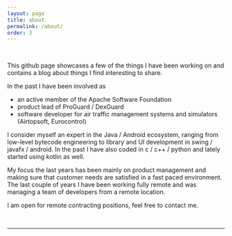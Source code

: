 ```yaml
---
layout: page
title: about
permalink: /about/
order: 3
---
```


<br/>

This github page showcases a few of the things I have been working on and contains a blog
about things I find interesting to share.

In the past I have been involved as

<ul>
<li>an active member of the Apache Software Foundation</li>
<li>product lead of ProGuard / DexGuard</li>
<li>software developer for air traffic management systems and simulators (Airtopsoft, Eurocontrol)</li>
</ul>

I consider myself an expert in the Java / Android ecosystem, ranging from low-level bytecode engineering to library and
UI development in swing / javafx / android. In the past I have also coded in c / c++ / python and lately started using
kotlin as well.

My focus the last years has been mainly on product management and making sure that customer needs are satisfied in a fast paced environment. 
The last couple of years I have been working fully remote and was managing a team of developers from a remote location.

I am open for remote contracting positions, feel free to contact me.

<br/>
<hr/>
<br/>

<span class="contacticon center">
  <a href="mailto:thomas.neidhart@gmail.com"><i class="fa fa-envelope-square"></i></a>
  <a href="https://github.com/netomi" target="_blank"><i class="fa fa-github-square"></i></a>
  <a href="https://stackoverflow.com/users/3784643/t-neidhart" target="_blank"><i class="fa fa-stack-overflow"></i></a>
  <a href="https://www.linkedin.com/in/thomasneidhart/" target="_blank"><i class="fa fa-linkedin-square"></i></a>
</span

